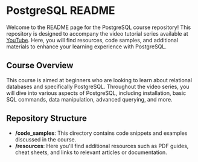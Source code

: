 # PostgreSQL README

Welcome to the README page for the PostgreSQL course repository! This repository is designed to accompany the video tutorial series available at [YouTube](https://www.youtube.com/watch?v=qw--VYLpxG4&t=11847s). Here, you will find resources, code samples, and additional materials to enhance your learning experience with PostgreSQL.

## Course Overview
This course is aimed at beginners who are looking to learn about relational databases and specifically PostgreSQL. Throughout the video series, you will dive into various aspects of PostgreSQL, including installation, basic SQL commands, data manipulation, advanced querying, and more.

## Repository Structure
- **/code_samples**: This directory contains code snippets and examples discussed in the course.
- **/resources**: Here you'll find additional resources such as PDF guides, cheat sheets, and links to relevant articles or documentation.
